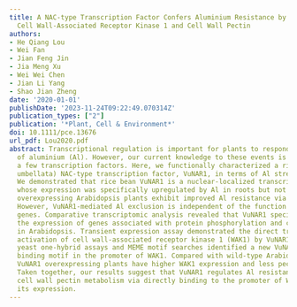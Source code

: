 ```yaml
---
title: A NAC-type Transcription Factor Confers Aluminium Resistance by Regulating
  Cell Wall-Associated Receptor Kinase 1 and Cell Wall Pectin
authors:
- He Qiang Lou
- Wei Fan
- Jian Feng Jin
- Jia Meng Xu
- Wei Wei Chen
- Jian Li Yang
- Shao Jian Zheng
date: '2020-01-01'
publishDate: '2023-11-24T09:22:49.070314Z'
publication_types: ["2"]
publication: '*Plant, Cell & Environment*'
doi: 10.1111/pce.13676
url_pdf: Lou2020.pdf
abstract: Transcriptional regulation is important for plants to respond to toxic effects
  of aluminium (Al). However, our current knowledge to these events is confined to
  a few transcription factors. Here, we functionally characterized a rice bean (Vigna
  umbellata) NAC-type transcription factor, VuNAR1, in terms of Al stress response.
  We demonstrated that rice bean VuNAR1 is a nuclear-localized transcriptional activator,
  whose expression was specifically upregulated by Al in roots but not in shoot. VuNAR1
  overexpressing Arabidopsis plants exhibit improved Al resistance via Al exclusion.
  However, VuNAR1-mediated Al exclusion is independent of the function of known Al-resistant
  genes. Comparative transcriptomic analysis revealed that VuNAR1 specifically regulates
  the expression of genes associated with protein phosphorylation and cell wall modification
  in Arabidopsis. Transient expression assay demonstrated the direct transcriptional
  activation of cell wall-associated receptor kinase 1 (WAK1) by VuNAR1. Moreover,
  yeast one-hybrid assays and MEME motif searches identified a new VuNAR1-specific
  binding motif in the promoter of WAK1. Compared with wild-type Arabidopsis plants,
  VuNAR1 overexpressing plants have higher WAK1 expression and less pectin content.
  Taken together, our results suggest that VuNAR1 regulates Al resistance by regulating
  cell wall pectin metabolism via directly binding to the promoter of WAK1 and induce
  its expression.
---
```


